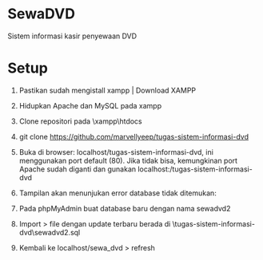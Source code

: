 # SewaDVD
Sistem informasi kasir penyewaan DVD
# Setup
1. Pastikan sudah mengistall xampp | Download XAMPP

2. Hidupkan Apache dan MySQL pada xampp

3. Clone repositori pada \xampp\htdocs

4. git clone https://github.com/marvellyeep/tugas-sistem-informasi-dvd

5. Buka di browser: localhost/tugas-sistem-informasi-dvd, ini menggunakan port default (80). Jika tidak bisa, kemungkinan port Apache sudah diganti dan gunakan localhost:<port>/tugas-sistem-informasi-dvd

6. Tampilan akan menunjukan error database tidak ditemukan:

7. Pada phpMyAdmin buat database baru dengan nama sewadvd2

8. Import > file dengan update terbaru berada di \tugas-sistem-informasi-dvd\sewadvd2.sql 

9. Kembali ke localhost/sewa_dvd > refresh
